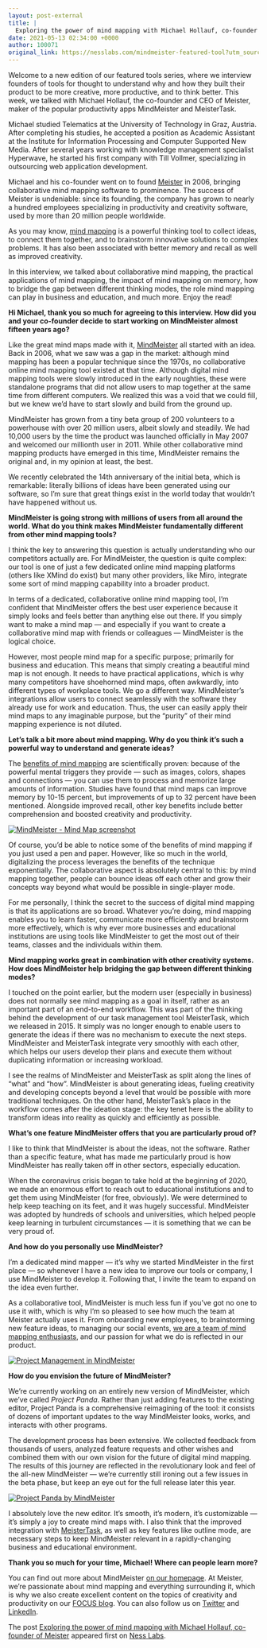 ```yaml
---
layout: post-external
title: |
  Exploring the power of mind mapping with Michael Hollauf, co-founder of Meister
date: 2021-05-13 02:34:00 +0000
author: 100071
original_link: https://nesslabs.com/mindmeister-featured-tool?utm_source=rss&utm_medium=rss&utm_campaign=mindmeister-featured-tool
---
```


Welcome to a new edition of our featured tools series, where we interview founders of tools for thought to understand why and how they built their product to be more creative, more productive, and to think better. This week, we talked with Michael Hollauf, the co-founder and CEO of Meister, maker of the popular productivity apps MindMeister and MeisterTask.

Michael studied Telematics at the University of Technology in Graz, Austria. After completing his studies, he accepted a position as Academic Assistant at the Institute for Information Processing and Computer Supported New Media. After several years working with knowledge management specialist Hyperwave, he started his first company with Till Vollmer, specializing in outsourcing web application development.

Michael and his co-founder went on to found [Meister](https://www.meisterlabs.com/?utm_source=nesslabs&utm_medium=sponsored&utm_campaign=annual_article) in 2006, bringing collaborative mind mapping software to prominence. The success of Meister is undeniable: since its founding, the company has grown to nearly a hundred employees specializing in productivity and creativity software, used by more than 20 million people worldwide.

As you may know, [mind mapping](https://nesslabs.com/mind-mapping) is a powerful thinking tool to collect ideas, to connect them together, and to brainstorm innovative solutions to complex problems. It has also been associated with better memory and recall as well as improved creativity.

In this interview, we talked about collaborative mind mapping, the practical applications of mind mapping, the impact of mind mapping on memory, how to bridge the gap between different thinking modes, the role mind mapping can play in business and education, and much more. Enjoy the read!

**Hi Michael, thank you so much for agreeing to this interview. How did you and your co-founder decide to start working on MindMeister almost fifteen years ago?**

Like the great mind maps made with it, [MindMeister](http://www.mindmeister.com?utm_source=nesslabs&utm_medium=sponsored&utm_campaign=annual_article) all started with an idea. Back in 2006, what we saw was a gap in the market: although mind mapping has been a popular technique since the 1970s, no collaborative online mind mapping tool existed at that time. Although digital mind mapping tools were slowly introduced in the early noughties, these were standalone programs that did not allow users to map together at the same time from different computers. We realized this was a void that we could fill, but we knew we’d have to start slowly and build from the ground up.

MindMeister has grown from a tiny beta group of 200 volunteers to a powerhouse with over 20 million users, albeit slowly and steadily. We had 10,000 users by the time the product was launched officially in May 2007 and welcomed our millionth user in 2011. While other collaborative mind mapping products have emerged in this time, MindMeister remains the original and, in my opinion at least, the best.

We recently celebrated the 14th anniversary of the initial beta, which is remarkable: literally billions of ideas have been generated using our software, so I’m sure that great things exist in the world today that wouldn’t have happened without us. 

**MindMeister is going strong with millions of users from all around the world. What do you think makes MindMeister fundamentally different from other mind mapping tools?**

I think the key to answering this question is actually understanding who our competitors actually are. For MindMeister, the question is quite complex: our tool is one of just a few dedicated online mind mapping platforms (others like XMind do exist) but many other providers, like Miro, integrate some sort of mind mapping capability into a broader product.

In terms of a dedicated, collaborative online mind mapping tool, I’m confident that MindMeister offers the best user experience because it simply looks and feels better than anything else out there. If you simply want to make a mind map — and especially if you want to create a collaborative mind map with friends or colleagues — MindMeister is the logical choice. 

However, most people mind map for a specific purpose; primarily for business and education. This means that simply creating a beautiful mind map is not enough. It needs to have practical applications, which is why many competitors have shoehorned mind maps, often awkwardly, into different types of workplace tools. We go a different way. MindMeister’s integrations allow users to connect seamlessly with the software they already use for work and education. Thus, the user can easily apply their mind maps to any imaginable purpose, but the “purity” of their mind mapping experience is not diluted.

**Let’s talk a bit more about mind mapping. Why do you think it’s such a powerful way to understand and generate ideas?**

The [benefits of mind mapping](https://www.mindmeister.com/blog/why-mind-mapping?utm_source=nesslabs&utm_medium=sponsored&utm_campaign=annual_article) are scientifically proven: because of the powerful mental triggers they provide — such as images, colors, shapes and connections — you can use them to process and memorize large amounts of information. Studies have found that mind maps can improve memory by 10-15 percent, but improvements of up to 32 percent have been mentioned. Alongside improved recall, other key benefits include better comprehension and boosted creativity and productivity.

[![MindMeister - Mind Map screenshot](https://nesslabs.com/wp-content/uploads/2021/05/mindmeister-screenshot-1-ness-labs-1024x563.png)](https://nesslabs.com/wp-content/uploads/2021/05/mindmeister-screenshot-1-ness-labs.png)

Of course, you’d be able to notice some of the benefits of mind mapping if you just used a pen and paper. However, like so much in the world, digitalizing the process leverages the benefits of the technique exponentially. The collaborative aspect is absolutely central to this: by mind mapping together, people can bounce ideas off each other and grow their concepts way beyond what would be possible in single-player mode.

For me personally, I think the secret to the success of digital mind mapping is that its applications are so broad. Whatever you’re doing, mind mapping enables you to learn faster, communicate more efficiently and brainstorm more effectively, which is why ever more businesses and educational institutions are using tools like MindMeister to get the most out of their teams, classes and the individuals within them. 

**Mind mapping works great in combination with other creativity systems. How does MindMeister help bridging the gap between different thinking modes?**

I touched on the point earlier, but the modern user (especially in business) does not normally see mind mapping as a goal in itself, rather as an important part of an end-to-end workflow. This was part of the thinking behind the development of our task management tool MeisterTask, which we released in 2015. It simply was no longer enough to enable users to generate the ideas if there was no mechanism to execute the next steps. MindMeister and MeisterTask integrate very smoothly with each other, which helps our users develop their plans and execute them without duplicating information or increasing workload.

I see the realms of MindMeister and MeisterTask as split along the lines of “what” and “how”. MindMeister is about generating ideas, fueling creativity and developing concepts beyond a level that would be possible with more traditional techniques. On the other hand, MeisterTask’s place in the workflow comes after the ideation stage: the key tenet here is the ability to transform ideas into reality as quickly and efficiently as possible.

**What’s one feature MindMeister offers that you are particularly proud of?**

I like to think that MindMeister is about the ideas, not the software. Rather than a specific feature, what has made me particularly proud is how MindMeister has really taken off in other sectors, especially education. 

When the coronavirus crisis began to take hold at the beginning of 2020, we made an enormous effort to reach out to educational institutions and to get them using MindMeister (for free, obviously). We were determined to help keep teaching on its feet, and it was hugely successful. MindMeister was adopted by hundreds of schools and universities, which helped people keep learning in turbulent circumstances — it is something that we can be very proud of.

**And how do you personally use MindMeister?**

I’m a dedicated mind mapper — it’s why we started MindMeister in the first place — so whenever I have a new idea to improve our tools or company, I use MindMeister to develop it. Following that, I invite the team to expand on the idea even further. 

As a collaborative tool, MindMeister is much less fun if you’ve got no one to use it with, which is why I’m so pleased to see how much the team at Meister actually uses it. From onboarding new employees, to brainstorming new feature ideas, to managing our social events, [we are a team of mind mapping enthusiasts](https://www.mindmeister.com/blog/how-meister-uses-mindmeister?utm_source=nesslabs&utm_medium=sponsored&utm_campaign=annual_article), and our passion for what we do is reflected in our product.

[![Project Management in MindMeister](https://nesslabs.com/wp-content/uploads/2021/05/mindmeister-screenshot-2-ness-labs-1024x605.png)](https://nesslabs.com/wp-content/uploads/2021/05/mindmeister-screenshot-2-ness-labs.png)

**How do you envision the future of MindMeister?**

We’re currently working on an entirely new version of MindMeister, which we’ve called _Project Panda_. Rather than just adding features to the existing editor, Project Panda is a comprehensive reimagining of the tool: it consists of dozens of important updates to the way MindMeister looks, works, and interacts with other programs.

The development process has been extensive. We collected feedback from thousands of users, analyzed feature requests and other wishes and combined them with our own vision for the future of digital mind mapping. The results of this journey are reflected in the revolutionary look and feel of the all-new MindMeister — we’re currently still ironing out a few issues in the beta phase, but keep an eye out for the full release later this year. 

[![Project Panda by MindMeister](https://nesslabs.com/wp-content/uploads/2021/05/mindmeister-screenshot-3-ness-labs-1024x604.png)](https://nesslabs.com/wp-content/uploads/2021/05/mindmeister-screenshot-3-ness-labs.png)

I absolutely love the new editor. It’s smooth, it’s modern, it’s customizable — it’s simply a joy to create mind maps with. I also think that the improved integration with [MeisterTask](http://www.meistertask.com?utm_source=nesslabs&utm_medium=sponsored&utm_campaign=annual_article), as well as key features like outline mode, are necessary steps to keep MindMeister relevant in a rapidly-changing business and educational environment.

**Thank you so much for your time, Michael! Where can people learn more?**

You can find out more about MindMeister [on our homepage](http://www.mindmeister.com?utm_source=nesslabs&utm_medium=sponsored&utm_campaign=annual_article). At Meister, we’re passionate about mind mapping and everything surrounding it, which is why we also create excellent content on the topics of creativity and productivity on our [FOCUS blog](http://www.mindmeister.com/blog?utm_source=nesslabs&utm_medium=sponsored&utm_campaign=annual_article). You can also follow us on [Twitter](https://twitter.com/mindmeister?lang=de) and [LinkedIn](https://at.linkedin.com/company/meisterlabs-gmbh). 

The post [Exploring the power of mind mapping with Michael Hollauf, co-founder of Meister](https://nesslabs.com/mindmeister-featured-tool) appeared first on [Ness Labs](https://nesslabs.com).
